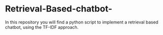 # Retrieval-Based-chatbot-
In this repository you will find a python script to implement a retrieval based chatbot, using the TF-IDF approach.
